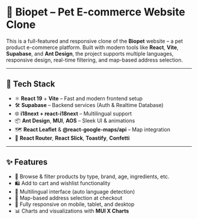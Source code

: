 # 🐾 Biopet – Pet E-commerce Website Clone

This is a full-featured and responsive clone of the **Biopet** website – a pet product e-commerce platform. Built with modern tools like **React**, **Vite**, **Supabase**, and **Ant Design**, the project supports multiple languages, responsive design, real-time filtering, and map-based address selection.

---

## 🔧 Tech Stack

- ⚛️ **React 19** + **Vite** – Fast and modern frontend setup
- 🛠️ **Supabase** – Backend services (Auth & Realtime Database)
- 🌐 **i18next + react-i18next** – Multilingual support
- 📦 **Ant Design**, **MUI**, **AOS** – Sleek UI & animations
- 🗺️ **React Leaflet** & **@react-google-maps/api** – Map integration
- 🛒 **React Router**, **React Slick**, **Toastify**, **Confetti**

---

## ✨ Features

- 🐶 Browse & filter products by type, brand, age, ingredients, etc.
- 🛍️ Add to cart and wishlist functionality
- 🧭 Multilingual interface (auto language detection)
- 📍 Map-based address selection at checkout
- 📱 Fully responsive on mobile, tablet, and desktop
- 📊 Charts and visualizations with **MUI X Charts**




